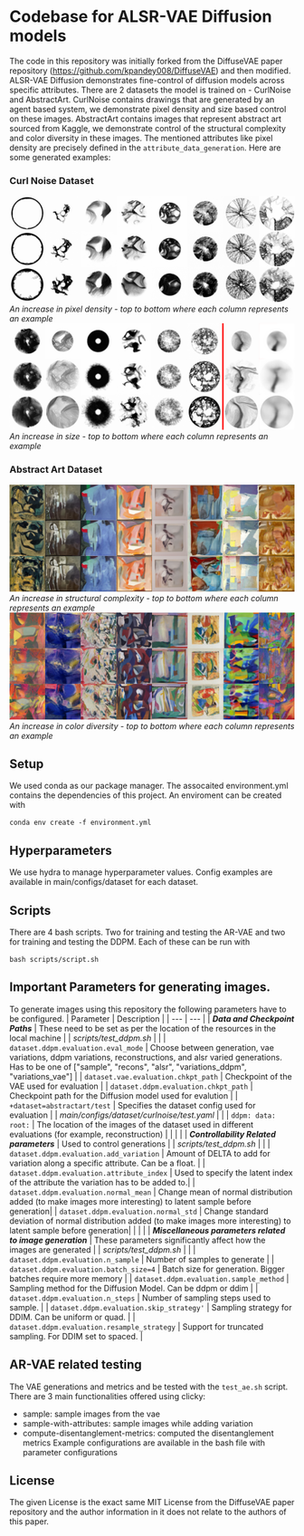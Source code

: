 # Codebase for ALSR-VAE Diffusion models

The code in this repository was initially forked from the DiffuseVAE paper repository (https://github.com/kpandey008/DiffuseVAE) and then modified. ALSR-VAE Diffusion demonstrates fine-control of diffusion models across specific attributes. There are 2 datasets the model is trained on - CurlNoise and AbstractArt. CurlNoise contains drawings that are generated by an agent based system, we demonstrate pixel density and size based control on these images. AbstractArt contains images that represent abstract art sourced from Kaggle, we demonstrate control of the structural complexity and color diversity in these images. The mentioned attributes like pixel density are precisely defined in the `attribute_data_generation`. Here are some generated examples:

### Curl Noise Dataset
![variation in pixel density](./Examples/Curl%20Nose/Controllability_pixel_density.png)
*An increase in pixel density - top to bottom where each column represents an example*
![vairation in size](./Examples/Curl%20Nose/Controllability_size.png)
*An increase in size - top to bottom where each column represents an example*

### Abstract Art Dataset
![variation in structural complexity](./Examples/Abstract%20Art/variation_sturcture_appendix.png)
*An increase in structural complexity - top to bottom where each column represents an example*
![variation in color diversity](./Examples/Abstract%20Art/variation_color.png)
*An increase in color diversity - top to bottom where each column represents an example*

## Setup
We used conda as our package manager. The assocaited environment.yml contains the dependencies of this project. An enviroment can be created with
```
conda env create -f environment.yml
```
## Hyperparameters
We use hydra to manage hyperparameter values. Config examples are available in main/configs/dataset for each dataset.

## Scripts
There are 4 bash scripts. Two for training and testing the AR-VAE and two for training and testing the DDPM. Each of these can be run with
```
bash scripts/script.sh
```
## Important Parameters for generating images.
To generate images using this repository the following parameters have to be configured.
| Parameter | Description |
| --- | --- |
| ***Data and Checkpoint Paths*** | These need to be set as per the location of the resources in the local machine |
| *scripts/test_ddpm.sh* | |
| `dataset.ddpm.evaluation.eval_mode` | Choose between generation, vae variations, ddpm variations, reconstructions, and alsr varied generations. Has to be one of ["sample", "recons", "alsr", "variations_ddpm", "variations_vae"] | 
| `dataset.vae.evaluation.chkpt_path` | Checkpoint of the VAE used for evaluation |
| `dataset.ddpm.evaluation.chkpt_path` | Checkpoint path for the Diffusion model used for evalution |
| `+dataset=abstractart/test` | Specifies the dataset config used for evaluation |
| *main/configs/dataset/curlnoise/test.yaml* | |
| `ddpm: data: root:` | The location of the images of the dataset used in different evaluations (for example, reconstruction) | 
| | |
| ***Controllability Related parameters*** | Used to control generations |
| *scripts/test_ddpm.sh* | | 
| `dataset.ddpm.evaluation.add_variation` | Amount of DELTA to add for variation along a specific attribute. Can be a float. |
| `dataset.ddpm.evaluation.attribute_index` | Used to specify the latent index of the attribute the variation has to be added to.|
| `dataset.ddpm.evaluation.normal_mean` | Change mean of normal distribution added (to make images more interesting) to latent sample before generation|
| `dataset.ddpm.evaluation.normal_std` |  Change standard deviation of normal distribution added (to make images more interesting) to latent sample before generation|
| | |
| ***Miscellaneous parameters related to image generation*** | These parameters significantly affect how the images are generated | 
| *scripts/test_ddpm.sh* | |
| `dataset.ddpm.evaluation.n_sample` | Number of samples to generate |
| `dataset.ddpm.evaluation.batch_size=4` | Batch size for generation. Bigger batches require more memory |
| `dataset.ddpm.evaluation.sample_method` | Sampling method for the Diffusion Model. Can be ddpm or ddim |
| `dataset.ddpm.evaluation.n_steps` | Number of sampling steps used to sample. |
| `dataset.ddpm.evaluation.skip_strategy'` | Sampling strategy for DDIM. Can be uniform or quad. |
| `dataset.ddpm.evaluation.resample_strategy` | Support for truncated sampling. For DDIM set to spaced. |

## AR-VAE related testing
The VAE generations and metrics and be tested with the ```test_ae.sh``` script.
There are 3 main functionalities offered using clicky:
- sample: sample images from the vae
- sample-with-attributes: sample images while adding variation
- compute-disentanglement-metrics: computed the disentanglement metrics
Example configurations are available in the bash file with parameter configurations

## License
The given License is the exact same MIT License from the DiffuseVAE paper repository and the author information in it does not relate to the authors of this paper.